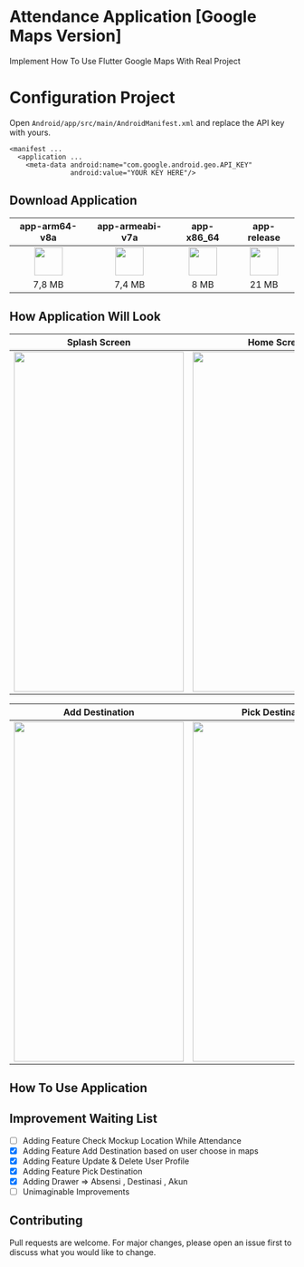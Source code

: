 # Attendance Application [Google Maps Version]

Implement How To Use Flutter Google Maps With Real Project

# Configuration Project 

Open `Android/app/src/main/AndroidManifest.xml` and replace the API key with yours.

```
<manifest ...
  <application ...
    <meta-data android:name="com.google.android.geo.API_KEY"
               android:value="YOUR KEY HERE"/>
```
## Download Application

|app-arm64-v8a|app-armeabi-v7a|app-x86_64|app-release|
|:----:|:---------:|:-----:|:------:|
|[<img src="https://upload.wikimedia.org/wikipedia/commons/a/a0/APK_format_icon.png" width="50px">](http://www.zimprov.id/apk/absensi_online/app-arm64-v8a.zip)|[<img src="https://upload.wikimedia.org/wikipedia/commons/a/a0/APK_format_icon.png" width="50px">](http://www.zimprov.id/apk/absensi_online/app-armeabi-v7a.zip)|[<img src="https://upload.wikimedia.org/wikipedia/commons/a/a0/APK_format_icon.png" width="50px">](http://www.zimprov.id/apk/absensi_online/app-x86_64.zip)|[<img src="https://upload.wikimedia.org/wikipedia/commons/a/a0/APK_format_icon.png" width="50px">](http://www.zimprov.id/apk/absensi_online/app-release.zip)
|7,8 MB|7,4 MB|8 MB|21 MB|

## How Application Will Look

|Splash Screen|Home Screen|Profil Screen|
|:-----------:|:--------:|:-----------:|
|<img src="http://www.zimprov.id/readme/absensi_online/splash_screen.gif" height="600" width="300">|<img src="http://www.zimprov.id/readme/absensi_online/welcome_screen.gif" height="600" width="300">|<img src="http://www.zimprov.id/readme/absensi_online/profil_screen.gif" height="600" width="300">|

|Add Destination|Pick Destination|Maps Screen|
|:-------------:|:--------------:|:---------:|
|<img src="http://www.zimprov.id/readme/absensi_online/add_destination.gif" height="600" width="300">|<img src="http://www.zimprov.id/readme/absensi_online/pick_destination.gif" height="600" width="300">|<img src="http://www.zimprov.id/readme/absensi_online/maps_screen.gif" height="600" width="300">|

## How To Use Application

## Improvement Waiting List

- [ ] Adding Feature Check Mockup Location While Attendance
- [x] Adding Feature Add Destination based on user choose in maps
- [x] Adding Feature Update & Delete User Profile
- [x] Adding Feature Pick Destination
- [x] Adding Drawer => Absensi , Destinasi , Akun
- [ ] Unimaginable Improvements 

## Contributing
Pull requests are welcome. For major changes, please open an issue first to discuss what you would like to change.
